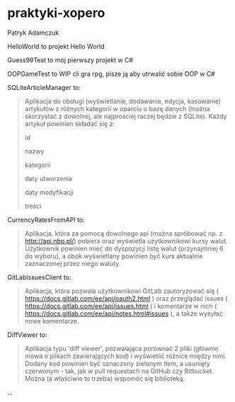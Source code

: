 # praktyki-xopero
Patryk Adamczuk

HelloWorld to projekt Hello World

Guess99Test to mój pierwszy projekt w C#

OOPGameTest to WIP cli gra rpg, pisze ją aby utrwalić sobie OOP w C#

SQLiteArticleManager to: 
>Aplikacja do obsługi (wyświetlanie, dodawanie, edycja, kasowanie) artykułów z różnych kategorii w oparciu o bazę danych (można skorzystać z dowolnej, ale najprościej raczej będzie z SQLite). Każdy artykuł powinien składać się z:
>
>    id
>
>    nazwy
>
>    kategorii
>
>    daty utworzenia
>
>    daty modyfikacji
>
>    treści

CurrencyRatesFromAPI to:
>Aplikacja, która za pomocą dowolnego api (można spróbować np. z http://api.nbp.pl/) pobiera oraz wyświetla użytkownikowi kursy walut. Użytkownik powinien mieć do dyspozycji listę walut (przynajmniej 6 do wyboru), a obok wyświetlany powinien być kurs aktualnie zaznaczonej przez niego waluty.

GitLabIssuesClient to:
>Aplikacja, która pozwala użytkownikowi GitLab zautoryzować się ( https://docs.gitlab.com/ee/api/oauth2.html ) oraz przeglądać issues ( https://docs.gitlab.com/ee/api/issues.html ) i komentarze w nich ( https://docs.gitlab.com/ee/api/notes.html#issues ), a także wysyłać nowe komentarze.

DiffViewer to:
> Aplikacja typu 'diff viewer', pozwalająca porównać 2 pliki (głównie mowa o plikach zawierających kod) i wyświetlić różnice między nimi. Dodany kod powinien być oznaczony zielonym tłem, a usunięty czerwonym - tak, jak w pull requestach na GitHub czy Bitbucket. Można (a właściwie to trzeba) wspomóc się biblioteką.

...
